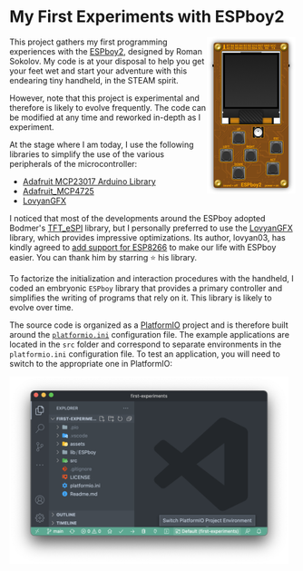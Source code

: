 # My First Experiments with ESPboy2

<img src="assets/espboy-312x552.png" width="156" height="276" align="right" alt="ESPboy2">

This project gathers my first programming experiences with the [ESPboy2][espboy], designed by Roman Sokolov. My code is at your disposal to help you get your feet wet and start your adventure with this endearing tiny handheld, in the STEAM spirit.

However, note that this project is experimental and therefore is likely to evolve frequently. The code can be modified at any time and reworked in-depth as I experiment.

At the stage where I am today, I use the following libraries to simplify the use of the various peripherals of the microcontroller:

- [Adafruit MCP23017 Arduino Library][mcp23017]
- [Adafruit_MCP4725][mcp4725]
- [LovyanGFX][lovyangfx]

I noticed that most of the developments around the ESPboy adopted Bodmer's [TFT_eSPI][tftespi] library, but I personally preferred to use the [LovyanGFX][lovyangfx] library, which provides impressive optimizations. Its author, lovyan03, has kindly agreed to [add support for ESP8266][lovyan8266] to make our life with ESPboy easier. You can thank him by starring :star: his library.

To factorize the initialization and interaction procedures with the handheld, I coded an embryonic `ESPboy` library that provides a primary controller and simplifies the writing of programs that rely on it. This library is likely to evolve over time.

The source code is organized as a [PlatformIO][platformio] project and is therefore built around the [`platformio.ini`][pioconfig] configuration file. The example applications are located in the `src` folder and correspond to separate environments in the `platformio.ini` configuration file. To test an application, you will need to switch to the appropriate one in PlatformIO:

<img src="assets/switch-pio-env.png" width="492" height="330" alt="Switch PlatformIO project environment">


[espboy]:     https://www.espboy.com/
[platformio]: https://platformio.org/
[mcp23017]:   https://github.com/adafruit/Adafruit-MCP23017-Arduino-Library
[mcp4725]:    https://github.com/adafruit/Adafruit_MCP4725
[lovyangfx]:  https://github.com/lovyan03/LovyanGFX
[tftespi]:    https://github.com/Bodmer/TFT_eSPI
[lovyan8266]: https://github.com/lovyan03/LovyanGFX/issues/130
[pioconfig]:  platformio.ini
[binaries]:   https://espboy.m1cr0lab.com/demo/first-experiments/